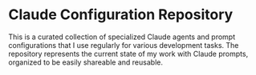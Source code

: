 # Claude Configuration Repository

This is a curated collection of specialized Claude agents and prompt
configurations that I use regularly for various development tasks. The
repository represents the current state of my work with Claude prompts,
organized to be easily shareable and reusable.

